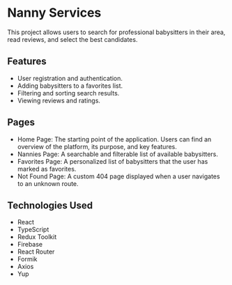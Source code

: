 # Nanny Services
This project allows users to search for professional babysitters in their area, read reviews, and select the best candidates.

## Features
- User registration and authentication.
- Adding babysitters to a favorites list.
- Filtering and sorting search results.
- Viewing reviews and ratings.

## Pages
- Home Page: The starting point of the application. Users can find an overview of the platform, its purpose, and key features.
- Nannies Page: A searchable and filterable list of available babysitters.
- Favorites Page: A personalized list of babysitters that the user has marked as favorites.
-  Not Found Page:  A custom 404 page displayed when a user navigates to an unknown route.

## Technologies Used
- React
- TypeScript
- Redux Toolkit
- Firebase
- React Router
- Formik
- Axios
- Yup
